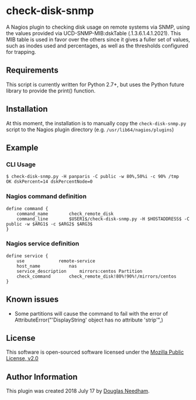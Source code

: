 # check-disk-snmp 

A Nagios plugin to checking disk usage on remote systems via SNMP, using the
values provided via UCD-SNMP-MIB:dskTable (.1.3.6.1.4.1.2021). This MIB table
is used in favor over the others since it gives a fuller set of values, such
as inodes used and percentages, as well as the thresholds configured for
trapping.

## Requirements

This script is currently written for Python 2.7+, but uses the Python future
library to provide the print() function.

## Installation

At this moment, the installation is to manually copy the `check-disk-snmp.py`
script to the Nagios plugin directory (e.g. `/usr/lib64/nagios/plugins`)

## Example

### CLI Usage

```
$ check-disk-snmp.py -H panparis -C public -w 80%,50%i -c 90% /tmp
OK dskPercent=14 dskPercentNode=0
```

### Nagios command definition

```
define command {
    command_name        check_remote_disk
    command_line        $USER1$/check-disk-snmp.py -H $HOSTADDRESS$ -C public -w $ARG1$ -c $ARG2$ $ARG3$
}
```

### Nagios service definition

```
define service {
    use				remote-service
    host_name			nas
    service_description		mirrors:centos Partition
    check_command 		check_remote_disk!80%!90%!/mirrors/centos
}
```

## Known issues

- Some partitions will cause the command to fail with the error of 
  AttributeError("'DisplayString' object has no attribute 'strip'",) 

## License

This software is open-sourced software licensed under the
[Mozilla Public License, v2.0](https://www.mozilla.org/en-US/MPL/2.0/)

## Author Information

This plugin was created 2018 July 17 by [Douglas Needham](https://www.ka8zrt.com/).



